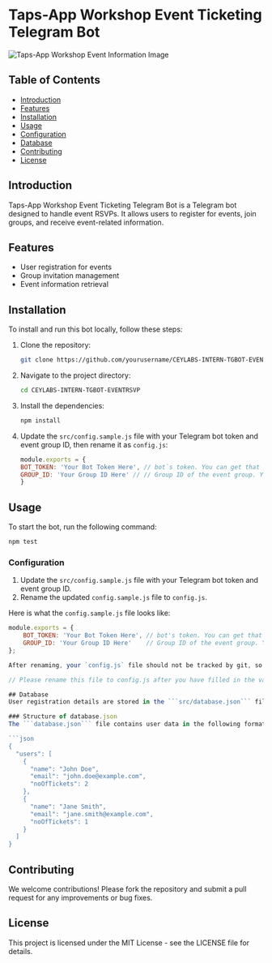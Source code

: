# Taps-App Workshop Event Ticketing Telegram Bot


![Taps-App Workshop Event Information Image](https://i.imgur.com/qt8Sjsb.png "Taps-App Workshop Event Information Image")


## Table of Contents

- [Introduction](#introduction)
- [Features](#features)
- [Installation](#installation)
- [Usage](#usage)
- [Configuration](#configuration)
- [Database](#database)
- [Contributing](#contributing)
- [License](#license)

## Introduction

Taps-App Workshop Event Ticketing Telegram Bot is a Telegram bot designed to handle event RSVPs. It allows users to register for events, join groups, and receive event-related information.

## Features

- User registration for events
- Group invitation management
- Event information retrieval

## Installation

To install and run this bot locally, follow these steps:

1. Clone the repository:

    ```sh
    git clone https://github.com/yourusername/CEYLABS-INTERN-TGBOT-EVENTRSVP.git
    ```

2. Navigate to the project directory:

    ```sh
    cd CEYLABS-INTERN-TGBOT-EVENTRSVP
    ```

3. Install the dependencies:

    ```sh
    npm install
    ```

4. Update the `src/config.sample.js` file with your Telegram bot token and event group ID, then rename it as `config.js`:

    ```js
    module.exports = {
    BOT_TOKEN: 'Your Bot Token Here', // bot`s token. You can get that in @BotFather
    GROUP_ID: 'Your Group ID Here' // // Group ID of the event group. You can get it using the /grpid command after adding the bot to the group.
    }

## Usage

To start the bot, run the following command:

```sh
npm test
```

### Configuration

1. Update the `src/config.sample.js` file with your Telegram bot token and event group ID.
2. Rename the updated `config.sample.js` file to `config.js`.

Here is what the `config.sample.js` file looks like:

```javascript
module.exports = {
    BOT_TOKEN: 'Your Bot Token Here', // bot's token. You can get that from @BotFather
    GROUP_ID: 'Your Group ID Here'    // Group ID of the event group. You can get it using the /grpid command after adding the bot to the group.
};

After renaming, your `config.js` file should not be tracked by git, so it will not be pushed to the repository with your sensitive data.

// Please rename this file to config.js after you have filled in the values.

## Database
User registration details are stored in the ```src/database.json``` file. The information stored includes the user's name, email, and the number of tickets they registered for.

### Structure of database.json
The ```database.json``` file contains user data in the following format:

```json
{
  "users": [
    {
      "name": "John Doe",
      "email": "john.doe@example.com",
      "noOfTickets": 2
    },
    {
      "name": "Jane Smith",
      "email": "jane.smith@example.com",
      "noOfTickets": 1
    }
  ]
}
```

## Contributing

We welcome contributions! Please fork the repository and submit a pull request for any improvements or bug fixes.

## License

This project is licensed under the MIT License - see the LICENSE file for details.
